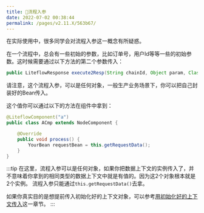 ```yaml
---
title: 🎢流程入参
date: 2022-07-02 00:38:44
permalink: /pages/v2.11.X/563b67/
---
```


在实际使用中，很多同学会对流程入参这一概念有所疑惑。

在一个流程中，总会有一些初始的参数，比如订单号，用户Id等等一些的初始参数。这时候需要通过以下方法的第二个参数传入：

```java
public LiteflowResponse execute2Resp(String chainId, Object param, Class<?>... contextBeanClazzArray)
```

请注意，这个流程入参，可以是任何对象，一般生产业务场景下，你可以把自己封装好的Bean传入。

这个值你可以通过以下的方法在组件中拿到：

```java
@LiteflowComponent("a")
public class ACmp extends NodeComponent {

	@Override
	public void process() {
		YourBean requestBean = this.getRequestData();
	}
}
```

:::tip
在这里，流程入参可以是任何对象，如果你把数据上下文的实例传入了，并不意味着你拿到的相同类型的数据上下文中就是有值的。因为这2个对象根本就是2个实例。
流程入参只能通过`this.getRequestData()`去拿。

如果你真实目的是想提前传入初始化好的上下文对象，可以参考[用初始化好的上下文传入](/pages/v2.11.X/f05ed6/)这一章节。
:::